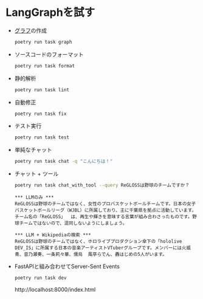 # LangGraphを試す

- [グラフ](./graph.md)の作成
  ```bash
  poetry run task graph
  ```
- ソースコードのフォーマット
  ```bash
  poetry run task format
  ```
- 静的解析
  ```bash
  poetry run task lint
  ```
- 自動修正
  ```bash
  poetry run task fix
  ```
- テスト実行
  ```bash
  poetry run task test
  ```
- 単純なチャット
  ```bash
  poetry run task chat -q "こんにちは！"
  ```
- チャット + ツール
  ```bash
  poetry run task chat_with_tool --query ReGLOSSは野球のチームですか？
  ```

  ```
  *** LLMのみ ***
  ReGLOSSは野球のチームではなく、女性のプロバスケットボールチームです。日本の女子バスケットボールリーグ（WJBL）に所属しており、主に千葉県を拠点に活動しています。チーム名の「ReGLOSS」  は、再生や輝きを意味する言葉が組み合わさったものです。野球チームではないので、混同しないようにしましょう。

  *** LLM + Wikipediaの検索 ***
  ReGLOSSは野球のチームではなく、ホロライブプロダクション傘下の「hololive DEV_IS」に所属する日本の音楽アーティストVTuberグループです。メンバーには火威青、音乃瀬奏、一条莉々華、儒烏  風亭らでん、轟はじめの5人がいます。
  ```
- FastAPIと組み合わせてServer-Sent Events
  ```bash
  poetry run task dev
  ```
  http://localhost:8000/index.html